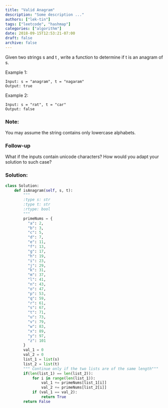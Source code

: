 ```yaml
---
title: "Valid Anagram"
description: "Some description ..."
authors: ["lek-tin"]
tags: ["leetcode", "hashmap"]
categories: ["algorithm"]
date: 2018-09-15T12:53:21-07:00
draft: false
archive: false
---
```

Given two strings s and t , write a function to determine if t is an anagram of s.

Example 1:
```
Input: s = "anagram", t = "nagaram"
Output: true
```
Example 2:
```
Input: s = "rat", t = "car"
Output: false
```
### Note:
You may assume the string contains only lowercase alphabets.

### Follow-up
What if the inputs contain unicode characters? How would you adapt your solution to such case?


### Solution:
```python
class Solution:
    def isAnagram(self, s, t):
        """
        :type s: str
        :type t: str
        :rtype: bool
        """
        primeNums = {
          "a": 2,
          "b": 3,
          "c": 5,
          "d": 7,
          "e": 11,
          "f": 13,
          "g": 17,
          "h": 19,
          "i": 23,
          "j": 29,
          "k": 31,
          "m": 37,
          "l": 41,
          "n": 43,
          "o": 47,
          "p": 53,
          "q": 59,
          "r": 61,
          "s": 67,
          "t": 71,
          "u": 73,
          "v": 79,
          "w": 83,
          "x": 89,
          "y": 97,
          "z": 101
        }
        val_1 = 0
        val_2 = 0
        list_1 = list(s)
        list_2 = list(t)
        """ Continue only if the two lists are of the same length"""
        if(len(list_1) == len(list_2)):
            for i in range(len(list_1)):
                val_1 += primeNums[list_1[i]]
                val_2 += primeNums[list_2[i]]
            if (val_1 == val_2):
                return True
        return False
```